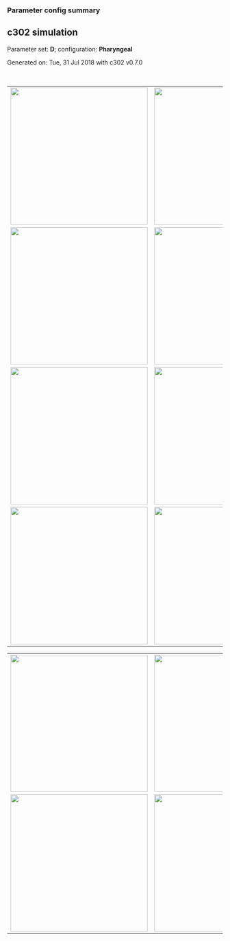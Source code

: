 ### Parameter config summary 
<h2>c302 simulation</h2>
<p>Parameter set: <b>D</b>; configuration: <b>Pharyngeal</b></p>
<p>Generated on: Tue, 31 Jul 2018 with c302 v0.7.0</p><br/>
<table>

<tr>
  <td><a href="images/neurons_D_Pharyngeal.png"><img alt=" " src="images/neurons_D_Pharyngeal.png" height="320"/></a></td>
  <td><a href="images/traces_neuron_Pharyngeal_D.png"><img alt=" " src="images/traces_neuron_Pharyngeal_D.png" height="320"/></a></td>
</tr>

<tr>
  <td><a href="images/neuron_activity_D_Pharyngeal.png"><img alt=" " src="images/neuron_activity_D_Pharyngeal.png" height="320"/></a></td>
  <td><a href="images/traces_neuron_activity_Pharyngeal_D.png"><img alt=" " src="images/traces_neuron_activity_Pharyngeal_D.png" height="320"/></a></td>
</tr>

<tr>
  <td><a href="images/muscles_D_Pharyngeal.png"><img alt=" " src="images/muscles_D_Pharyngeal.png" height="320"/></a></td>
  <td><a href="images/traces_muscles_Pharyngeal_D.png"><img alt=" " src="images/traces_muscles_Pharyngeal_D.png" height="320"/></a></td>
</tr>

<tr>
  <td><a href="images/muscle_activity_D_Pharyngeal.png"><img alt=" " src="images/muscle_activity_D_Pharyngeal.png" height="320"/></a></td>
  <td><a href="images/traces_muscles_activity_Pharyngeal_D.png"><img alt=" " src="images/traces_muscles_activity_Pharyngeal_D.png" height="320"/></a></td>
</tr>
</table>
<table>

<tr><td><a href="images/c302_D_Pharyngeal_exc_to_neurons.png"><img alt=" " src="images/c302_D_Pharyngeal_exc_to_neurons.png" height="320"/></a></td>

  <td><a href="images/c302_D_Pharyngeal_inh_to_neurons.png"><img alt=" " src="images/c302_D_Pharyngeal_inh_to_neurons.png" height="320"/></a></td>

  <td><a href="images/c302_D_Pharyngeal_elec_neurons_neurons.png"><img alt=" " src="images/c302_D_Pharyngeal_elec_neurons_neurons.png" height="320"/></a></td></tr>

<tr><td><a href="images/c302_D_Pharyngeal_exc_to_muscles.png"><img alt=" " src="images/c302_D_Pharyngeal_exc_to_muscles.png" height="320"/></a></td>

  <td><a href="images/c302_D_Pharyngeal_inh_to_muscles.png"><img alt=" " src="images/c302_D_Pharyngeal_inh_to_muscles.png" height="320"/></a></td></tr>
</table>
